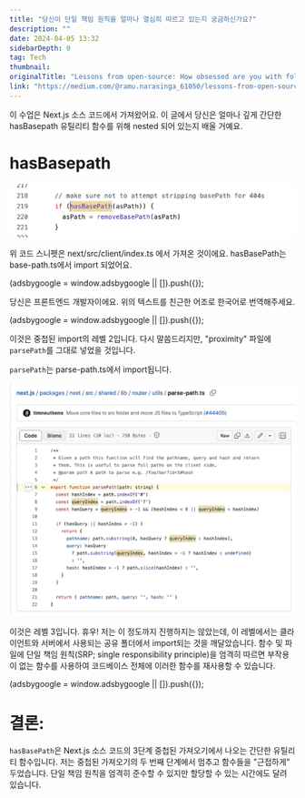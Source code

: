 ```yaml
---
title: "당신이 단일 책임 원칙을 얼마나 열심히 따르고 있는지 궁금하신가요?"
description: ""
date: 2024-04-05 13:32
sidebarDepth: 0
tag: Tech
thumbnail: 
originalTitle: "Lessons from open-source: How obsessed are you with following Single Responsibility Principle?"
link: "https://medium.com/@ramu.narasinga_61050/lessons-from-open-source-how-obsessed-are-you-with-following-single-responsibility-principle-ff43433a85de"
---
```



이 수업은 Next.js 소스 코드에서 가져왔어요. 이 글에서 당신은 얼마나 깊게 간단한 hasBasepath 유틸리티 함수를 위해 nested 되어 있는지 배울 거예요.

# hasBasepath

![이미지](./img/Lessonsfromopen-sourceHowobsessedareyouwithfollowingSingleResponsibilityPrinciple_0.png)

위 코드 스니펫은 next/src/client/index.ts 에서 가져온 것이에요. hasBasePath는 base-path.ts에서 import 되었어요.

<!-- ui-log 수평형 -->
<ins class="adsbygoogle"
  style="display:block"
  data-ad-client="ca-pub-4877378276818686"
  data-ad-slot="9743150776"
  data-ad-format="auto"
  data-full-width-responsive="true"></ins>
<component is="script">
(adsbygoogle = window.adsbygoogle || []).push({});
</component>

당신은 프론트엔드 개발자이에요. 위의 텍스트를 친근한 어조로 한국어로 번역해주세요.

<!-- ui-log 수평형 -->
<ins class="adsbygoogle"
  style="display:block"
  data-ad-client="ca-pub-4877378276818686"
  data-ad-slot="9743150776"
  data-ad-format="auto"
  data-full-width-responsive="true"></ins>
<component is="script">
(adsbygoogle = window.adsbygoogle || []).push({});
</component>

이것은 중첩된 import의 레벨 2입니다. 다시 말씀드리지만, "proximity" 파일에 `parsePath`를 그대로 넣었을 것입니다.

`parsePath`는 parse-path.ts에서 import됩니다.

![이미지](./img/Lessonsfromopen-sourceHowobsessedareyouwithfollowingSingleResponsibilityPrinciple_3.png)

이것은 레벨 3입니다. 휴우! 저는 이 정도까지 진행하지는 않았는데, 이 레벨에서는 클라이언트와 서버에서 사용되는 공유 폴더에서 import되는 것을 깨달았습니다. 함수 및 파일에 단일 책임 원칙(SRP; single responsibility principle)을 엄격히 따르면 부작용이 없는 함수를 사용하여 코드베이스 전체에 이러한 함수를 재사용할 수 있습니다.

<!-- ui-log 수평형 -->
<ins class="adsbygoogle"
  style="display:block"
  data-ad-client="ca-pub-4877378276818686"
  data-ad-slot="9743150776"
  data-ad-format="auto"
  data-full-width-responsive="true"></ins>
<component is="script">
(adsbygoogle = window.adsbygoogle || []).push({});
</component>

# 결론:

`hasBasePath`은 Next.js 소스 코드의 3단계 중첩된 가져오기에서 나오는 간단한 유틸리티 함수입니다. 저는 중첩된 가져오기의 두 번째 단계에서 멈추고 함수들을 "근접하게" 두었습니다. 단일 책임 원칙을 엄격히 준수할 수 있지만 할당할 수 있는 시간에도 달려 있습니다.